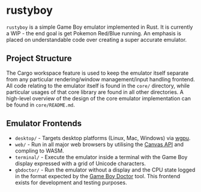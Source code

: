# rustyboy

`rustyboy` is a simple Game Boy emulator implemented in Rust. It is currently a WIP - the end goal is get Pokemon Red/Blue running. An emphasis is placed on understandable code over creating a super accurate emulator.

## Project Structure

The Cargo workspace feature is used to keep the emulator itself separate from any particular rendering/window management/input handling frontend. All code relating to the emulator itself is found in the `core/` directory, while particular usages of that core library are found in all other directories. A high-level overview of the design of the core emulator implementation can be found in `core/README.md`.

## Emulator Frontends

* `desktop/` - Targets desktop platforms (Linux, Mac, Windows) via [wgpu](https://github.com/gfx-rs/wgpu).
* `web/` - Run in all major web browsers by utilising the [Canvas API](https://developer.mozilla.org/en-US/docs/Web/API/Canvas_API) and compling to WASM.
* `terminal/` - Execute the emulator inside a terminal with the Game Boy display expressed with a grid of Unicode characters.
* `gbdoctor/` - Run the emulator without a display and the CPU state logged in the format expected by the [Game Boy Doctor](https://robertheaton.com/gameboy-doctor/) tool. This frontend exists for development and testing purposes.

